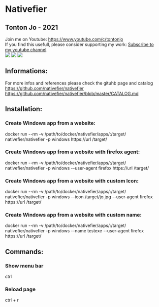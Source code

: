 # Nativefier

## Tonton Jo - 2021
Join me on Youtube: https://www.youtube.com/c/tontonjo  
If you find this usefull, please consider supporting my work: [Subscribe to my youtube channel](http://youtube.com/channel/UCnED3K6K5FDUp-x_8rwpsZw?sub_confirmation=1)  
<a href="https://www.buymeacoffee.com/tontonjo"><img src="https://www.buymeacoffee.com/assets/img/custom_images/orange_img.png"></a> <a href="https://www.infomaniak.com/goto/fr/home?utm_term=6151f412daf35"><img src="https://i.ibb.co/KjWSd95/banner-bleu.png"></a> </a> <a href="https://www.xvinlink.com/?a_fid=TontonJo"><img src="https://upload.wikimedia.org/wikipedia/en/thumb/7/79/ExpressVPN-logo.svg/261px-ExpressVPN-logo.svg.png"></a>  

## Informations:  
For more infos and references please check the gituhb page and catalog  
https://github.com/nativefier/nativefier  
https://github.com/nativefier/nativefier/blob/master/CATALOG.md  
## Installation:

### Create Windows app from a website:
docker run --rm -v /path/to/docker/nativefier/apps/:/target/ nativefier/nativefier -p windows https://url /target/  
### Create Windows app from a website with firefox agent:
docker run --rm -v /path/to/docker/nativefier/apps/:/target/ nativefier/nativefier -p windows --user-agent firefox https://url /target/  
### Create Windows app from a website with custom Icon:
docker run --rm -v /path/to/docker/nativefier/apps/:/target/ nativefier/nativefier -p windows --icon /target/jo.jpg --user-agent firefox https://url /target/  
### Create Windows app from a website with custom name:
docker run --rm -v /path/to/docker/nativefier/apps/:/target/ nativefier/nativefier -p windows --name testexe --user-agent firefox https://url /target/  

## Commands:

### Show menu bar
ctrl
### Reload page
ctrl + r  
